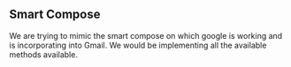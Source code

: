 ## Smart Compose

We are trying to mimic the smart compose on which google is working and is incorporating into Gmail. 
We would be implementing all the available methods available.